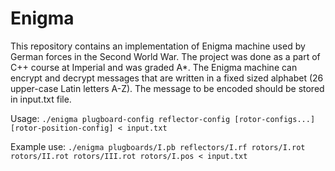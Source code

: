 # Enigma
This repository contains an implementation of Enigma machine used by German forces in the Second World War. The project was done as a part of C++ course at Imperial and was graded A*.
The Enigma machine can encrypt and decrypt messages that are written in a fixed sized alphabet (26 upper-case Latin letters A-Z). The message to be encoded should be stored in input.txt file.

Usage:
`./enigma plugboard-config reflector-config [rotor-configs...] [rotor-position-config] < input.txt`

Example use:
`./enigma plugboards/I.pb reflectors/I.rf rotors/I.rot rotors/II.rot rotors/III.rot rotors/I.pos < input.txt`

